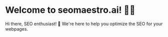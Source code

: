 # Welcome to seomaestro.ai! 🚀🤖

Hi there, SEO enthusiast! 👋 We're here to help you optimize the SEO for your webpages.


